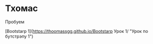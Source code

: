 

# Тхомас
Пробуем

[Bootstarp 1](https://thoomassgg.github.io/Bootstarp Урок 1/ "Урок по бутстрэпу 1")
